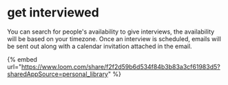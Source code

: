 # get interviewed

You can search for people's availability to give interviews, the availability will be based on your timezone. Once an interview is scheduled, emails will be sent out along with a calendar invitation attached in the email.

{% embed url="https://www.loom.com/share/f2f2d59b6d534f84b3b83a3cf61983d5?sharedAppSource=personal_library" %}
